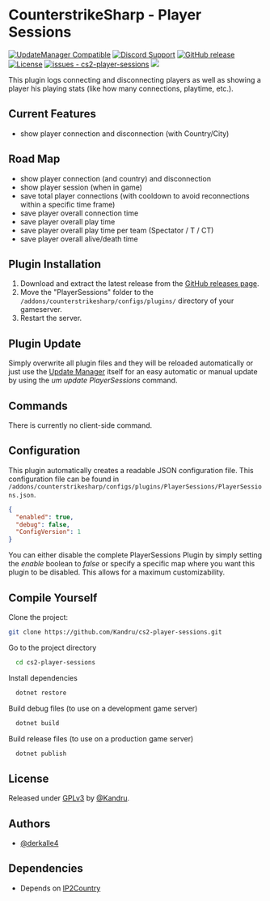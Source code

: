 # CounterstrikeSharp - Player Sessions

[![UpdateManager Compatible](https://img.shields.io/badge/CS2-UpdateManager-darkgreen)](https://github.com/Kandru/cs2-update-manager/)
[![Discord Support](https://img.shields.io/discord/289448144335536138?label=Discord%20Support&color=darkgreen)](https://discord.gg/bkuF8xKHUt)
[![GitHub release](https://img.shields.io/github/release/Kandru/cs2-player-sessions?include_prereleases=&sort=semver&color=blue)](https://github.com/Kandru/cs2-player-sessions/releases/)
[![License](https://img.shields.io/badge/License-GPLv3-blue)](#license)
[![issues - cs2-player-sessions](https://img.shields.io/github/issues/Kandru/cs2-player-sessions?color=darkgreen)](https://github.com/Kandru/cs2-player-sessions/issues)
[![](https://www.paypalobjects.com/en_US/i/btn/btn_donateCC_LG.gif)](https://www.paypal.com/donate/?hosted_button_id=C2AVYKGVP9TRG)

This plugin logs connecting and disconnecting players as well as showing a player his playing stats (like how many connections, playtime, etc.).

## Current Features

- show player connection and disconnection (with Country/City)

## Road Map

- show player connection (and country) and disconnection
- show player session (when in game)
- save total player connections (with cooldown to avoid reconnections within a specific time frame)
- save player overall connection time
- save player overall play time
- save player overall play time per team (Spectator / T / CT)
- save player overall alive/death time

## Plugin Installation

1. Download and extract the latest release from the [GitHub releases page](https://github.com/Kandru/cs2-player-sessions/releases/).
2. Move the "PlayerSessions" folder to the `/addons/counterstrikesharp/configs/plugins/` directory of your gameserver.
3. Restart the server.

## Plugin Update

Simply overwrite all plugin files and they will be reloaded automatically or just use the [Update Manager](https://github.com/Kandru/cs2-update-manager/) itself for an easy automatic or manual update by using the *um update PlayerSessions* command.

## Commands

There is currently no client-side command.

## Configuration

This plugin automatically creates a readable JSON configuration file. This configuration file can be found in `/addons/counterstrikesharp/configs/plugins/PlayerSessions/PlayerSessions.json`.

```json
{
  "enabled": true,
  "debug": false,
  "ConfigVersion": 1
}
```

You can either disable the complete PlayerSessions Plugin by simply setting the *enable* boolean to *false* or specify a specific map where you want this plugin to be disabled. This allows for a maximum customizability.

## Compile Yourself

Clone the project:

```bash
git clone https://github.com/Kandru/cs2-player-sessions.git
```

Go to the project directory

```bash
  cd cs2-player-sessions
```

Install dependencies

```bash
  dotnet restore
```

Build debug files (to use on a development game server)

```bash
  dotnet build
```

Build release files (to use on a production game server)

```bash
  dotnet publish
```

## License

Released under [GPLv3](/LICENSE) by [@Kandru](https://github.com/Kandru).

## Authors

- [@derkalle4](https://www.github.com/derkalle4)

## Dependencies

- Depends on [IP2Country](https://github.com/RobThree/IP2Country?tab=readme-ov-file)
